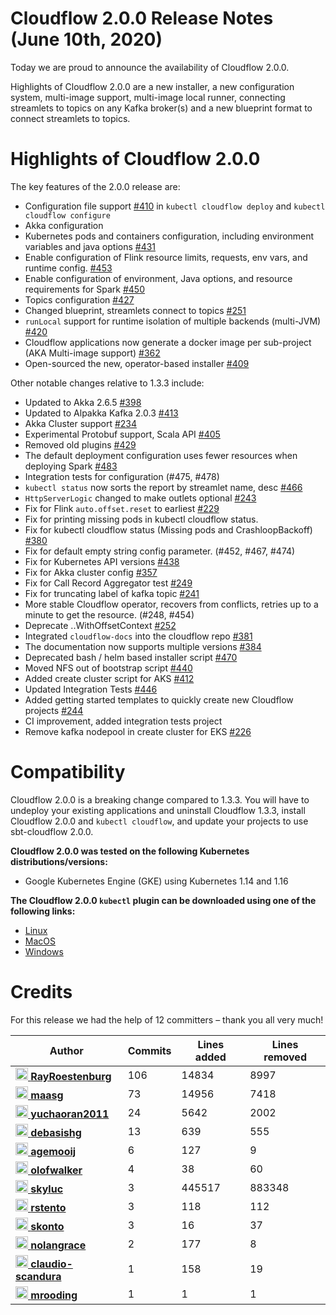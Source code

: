 # Cloudflow 2.0.0 Release Notes (June 10th, 2020)

Today we are proud to announce the availability of Cloudflow 2.0.0. 

Highlights of Cloudflow 2.0.0 are a new installer, a new configuration system, multi-image support, multi-image local runner, connecting streamlets to topics on any Kafka broker(s) and a new blueprint format to connect streamlets to topics.

# Highlights of Cloudflow 2.0.0
The key features of the 2.0.0 release are:
- Configuration file support [#410](https://github.com/lightbend/cloudflow/pull/410) in `kubectl cloudflow deploy` and `kubectl cloudflow configure`
- Akka configuration
- Kubernetes pods and containers configuration, including environment variables and java options [#431](https://github.com/lightbend/cloudflow/pull/431)
- Enable configuration of Flink resource limits, requests, env vars, and runtime config. [#453](https://github.com/lightbend/cloudflow/pull/453)
- Enable configuration of environment, Java options, and resource requirements for Spark [#450](https://github.com/lightbend/cloudflow/pull/450)
- Topics configuration [#427](https://github.com/lightbend/cloudflow/pull/427)
- Changed blueprint, streamlets connect to topics [#251](https://github.com/lightbend/cloudflow/pull/251)
- `runLocal` support for runtime isolation of multiple backends (multi-JVM) [#420](https://github.com/lightbend/cloudflow/pull/420)
- Cloudflow applications now generate a docker image per sub-project (AKA Multi-image support) [#362](https://github.com/lightbend/cloudflow/pull/362)
- Open-sourced the new, operator-based installer [#409](https://github.com/lightbend/cloudflow/pull/409)

Other notable changes relative to 1.3.3 include:
- Updated to Akka 2.6.5 [#398](https://github.com/lightbend/cloudflow/pull/398)
- Updated to Alpakka Kafka 2.0.3 [#413](https://github.com/lightbend/cloudflow/pull/413)
- Akka Cluster support [#234](https://github.com/lightbend/cloudflow/pull/234)
- Experimental Protobuf support, Scala API [#405](https://github.com/lightbend/cloudflow/pull/405)
- Removed old plugins [#429](https://github.com/lightbend/cloudflow/pull/429)
- The default deployment configuration uses fewer resources when deploying Spark [#483](https://github.com/lightbend/cloudflow/pull/483)
- Integration tests for configuration (#475, #478)
- `kubectl status` now sorts the report by streamlet name, desc [#466](https://github.com/lightbend/cloudflow/pull/466)
- `HttpServerLogic` changed to make outlets optional [#243](https://github.com/lightbend/cloudflow/pull/243)
- Fix for Flink `auto.offset.reset` to earliest [#229](https://github.com/lightbend/cloudflow/pull/229)
- Fix for printing missing pods in kubectl cloudflow status.
- Fix for kubectl cloudflow status (Missing pods and CrashloopBackoff) [#380](https://github.com/lightbend/cloudflow/pull/380)
- Fix for default empty string config parameter. (#452, #467, #474)
- Fix for Kubernetes API versions [#438](https://github.com/lightbend/cloudflow/pull/438)
- Fix for Akka cluster config [#357](https://github.com/lightbend/cloudflow/pull/357)
- Fix for Call Record Aggregator test [#249](https://github.com/lightbend/cloudflow/pull/249)
- Fix for truncating label of kafka topic [#241](https://github.com/lightbend/cloudflow/pull/241)
- More stable Cloudflow operator, recovers from conflicts, retries up to a minute to get the resource. (#248, #454)
- Deprecate ..WithOffsetContext [#252](https://github.com/lightbend/cloudflow/pull/252)
- Integrated `cloudflow-docs` into the cloudflow repo [#381](https://github.com/lightbend/cloudflow/pull/381)
- The documentation now supports multiple versions [#384](https://github.com/lightbend/cloudflow/pull/384)
- Deprecated bash / helm based installer script [#470](https://github.com/lightbend/cloudflow/pull/470)
- Moved NFS out of bootstrap script [#440](https://github.com/lightbend/cloudflow/pull/440)
- Added create cluster script for AKS [#412](https://github.com/lightbend/cloudflow/pull/412)
- Updated Integration Tests [#446](https://github.com/lightbend/cloudflow/pull/446)
- Added getting started templates to quickly create new Cloudflow projects [#244](https://github.com/lightbend/cloudflow/pull/244)
- CI improvement, added integration tests project
- Remove kafka nodepool in create cluster for EKS [#226](https://github.com/lightbend/cloudflow/pull/226)

# Compatibility
Cloudflow 2.0.0 is a breaking change compared to 1.3.3. 
You will have to undeploy your existing applications and uninstall Cloudflow 1.3.3, install Cloudflow 2.0.0 and `kubectl cloudflow`, and update your projects to use sbt-cloudflow 2.0.0.

**Cloudflow 2.0.0 was tested on the following Kubernetes distributions/versions:**

- Google Kubernetes Engine (GKE) using Kubernetes 1.14 and 1.16

**The Cloudflow 2.0.0 `kubectl` plugin can be downloaded using one of the following links:**

- [Linux](https://bintray.com/lightbend/cloudflow-cli/download_file?file_path=kubectl-cloudflow-2.0.0.456-352f6cc-linux-amd64.tar.gz)
- [MacOS](https://bintray.com/lightbend/cloudflow-cli/download_file?file_path=kubectl-cloudflow-2.0.0.456-352f6cc-darwin-amd64.tar.gz)
- [Windows](https://bintray.com/lightbend/cloudflow-cli/download_file?file_path=kubectl-cloudflow-2.0.0.456-352f6cc-windows-amd64.tar.gz)

# Credits
For this release we had the help of 12 committers – thank you all very much!

| Author | Commits | Lines added | Lines removed |
| ------ | ------- | ----------- | ------------- |
| [<img width="20" alt="RayRoestenburg" src="https://avatars1.githubusercontent.com/u/156425?v=4&amp;s=40"/> **RayRoestenburg**](https://github.com/RayRoestenburg) | 106 | 14834 | 8997 |
| [<img width="20" alt="maasg" src="https://avatars3.githubusercontent.com/u/874997?v=4&amp;s=40"/> **maasg**](https://github.com/maasg) | 73 | 14956 | 7418 |
| [<img width="20" alt="yuchaoran2011" src="https://avatars0.githubusercontent.com/u/1168769?v=4&amp;s=40"/> **yuchaoran2011**](https://github.com/yuchaoran2011) | 24 | 5642 | 2002 |
| [<img width="20" alt="debasishg" src="https://avatars3.githubusercontent.com/u/107231?v=4&amp;s=40"/> **debasishg**](https://github.com/debasishg) | 13 | 639 | 555 |
| [<img width="20" alt="agemooij" src="https://avatars2.githubusercontent.com/u/46568?v=4&amp;s=40"/> **agemooij**](https://github.com/agemooij) | 6 | 127 | 9 |
| [<img width="20" alt="olofwalker" src="https://avatars3.githubusercontent.com/u/23613882?v=4&amp;s=40"/> **olofwalker**](https://github.com/olofwalker) | 4 | 38 | 60 |
| [<img width="20" alt="skyluc" src="https://avatars0.githubusercontent.com/u/1098830?v=4&amp;s=40"/> **skyluc**](https://github.com/skyluc) | 3 | 445517 | 883348 |
| [<img width="20" alt="rstento" src="https://avatars3.githubusercontent.com/u/22889339?v=4&amp;s=40"/> **rstento**](https://github.com/rstento) | 3 | 118 | 112 |
| [<img width="20" alt="skonto" src="https://avatars1.githubusercontent.com/u/7945591?v=4&amp;s=40"/> **skonto**](https://github.com/skonto) | 3 | 16 | 37 |
| [<img width="20" alt="nolangrace" src="https://avatars2.githubusercontent.com/u/1775305?v=4&amp;s=40"/> **nolangrace**](https://github.com/nolangrace) | 2 | 177 | 8 |
| [<img width="20" alt="claudio-scandura" src="https://avatars0.githubusercontent.com/u/1486771?v=4&amp;s=40"/> **claudio-scandura**](https://github.com/claudio-scandura) | 1 | 158 | 19 |
| [<img width="20" alt="mrooding" src="https://avatars2.githubusercontent.com/u/5998869?v=4&amp;s=40"/> **mrooding**](https://github.com/mrooding) | 1 | 1 | 1 |
